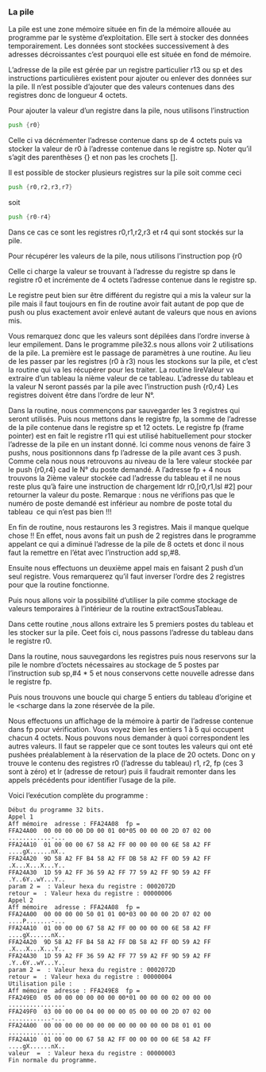 ### La pile

La pile est une zone mémoire située en fin de la mémoire allouée au programme par le système d’exploitation. Elle sert à stocker des données temporairement. Les données sont stockées successivement à des adresses décroissantes c’est pourquoi elle est située en fond de mémoire.

L’adresse de la pile est gérée par un registre particulier r13 ou sp et des instructions particulières existent pour ajouter ou enlever des données sur la pile. Il n’est possible d’ajouter que des valeurs contenues dans des registres donc de longueur 4 octets.

Pour ajouter la valeur d’un registre dans la pile, nous utilisons l’instruction 
```asm
push {r0} 
```
Celle ci va décrémenter l’adresse contenue dans sp de 4 octets puis va stocker la valeur de r0 à l’adresse contenue dans le registre sp.
Noter qu’il s’agit des parenthèses {} et non pas les crochets [].

Il est possible de stocker plusieurs registres sur la pile soit comme ceci 
```asm
push {r0,r2,r3,r7}
```
soit 
```asm
push {r0-r4}
```
Dans ce cas ce sont les registres r0,r1,r2,r3 et r4 qui sont stockés sur la pile.

Pour récupérer les valeurs de la pile, nous utilisons l’instruction 
pop {r0

Celle ci charge la valeur se trouvant à l’adresse du registre sp dans le registre r0 et incrémente de 4 octets  l’adresse contenue dans le registre sp.

Le registre peut bien sur être différent du registre qui a mis la valeur sur la pile mais il faut toujours en fin de routine avoir fait autant de pop que de push ou plus exactement avoir enlevé autant de valeurs que nous en avions mis. 

Vous remarquez donc que les valeurs sont dépilées dans l’ordre inverse à leur empilement.
Dans le programme pile32.s nous allons voir 2 utilisations de la pile.
La première est le passage de paramètres à une routine. Au lieu de les passer par les registres (r0 à r3) nous les stockons sur la pile, et c’est la routine qui va les récupérer pour les traiter.
La routine lireValeur va extraire d’un tableau la nième valeur de ce tableau. 
L’adresse du tableau et la valeur N seront passés par la pile avec l’instruction 
push {r0,r4} 
Les registres doivent être dans l’ordre de leur N°.

Dans la routine, nous commençons par sauvegarder les 3 registres qui seront utilisés. Puis nous mettons dans le registre fp, la somme de l’adresse de la pile contenue dans le registre sp et 12 octets.
Le registre fp (frame pointer) est en fait le registre r11 qui est utilisé habituellement pour stocker l’adresse de la pile en un instant donné. Ici comme nous venons de faire 3 pushs, nous positionnons dans fp l’adresse de la pile avant ces 3 push.
Comme cela nous nous retrouvons au niveau de la 1ere valeur stockée par le push {r0,r4} cad le N° du poste demandé.
A l’adresse fp + 4 nous trouvons la 2ième valeur stockée cad l’adresse du tableau et il ne nous reste plus qu’à faire une instruction de chargement  ldr r0,[r0,r1,lsl #2] pour retourner la valeur du poste.
Remarque : nous ne vérifions pas que le numéro de poste demandé est inférieur au nombre de poste total du tableau  ce qui n’est pas bien !!!

En fin de routine, nous restaurons les 3 registres.
Mais il manque quelque chose !! En effet, nous avons fait un push de 2 registres dans le programme appelant ce qui a diminué l’adresse de la pile de 8 octets et donc il nous faut la remettre en l’état avec l’instruction add sp,#8.

Ensuite nous effectuons un deuxième appel mais en faisant 2 push d’un seul registre. Vous remarquerez qu’il faut inverser l’ordre des  2 registres pour que la routine fonctionne. 

Puis nous allons voir la possibilité d’utiliser la pile comme stockage de valeurs temporaires à l’intérieur de la routine extractSousTableau. 

Dans cette routine ,nous allons extraire les 5 premiers postes du tableau et les stocker sur la pile. Ceet fois ci, nous passons l’adresse du tableau dans le registre r0.

Dans la routine, nous sauvegardons les registres puis nous reservons sur la pile le nombre d’octets nécessaires au stockage de 5 postes par l’instruction sub sp,#4 * 5 et nous conservons cette nouvelle adresse dans le registre fp.

Puis nous trouvons une boucle qui charge 5 entiers du tableau d’origine et le <scharge dans la zone réservée de la pile. 

Nous effectuons un affichage de la mémoire à partir de l’adresse contenue dans fp pour vérification. Vous voyez bien les entiers 1 à 5 qui occupent chacun 4 octets. 
Nous pouvons nous demander à quoi correspondent les autres valeurs. Il faut se rappeler que ce sont toutes les valeurs qui ont eté pushées préalablement à la réservation de la place de 20 octets. Donc on y trouve le contenu des registres r0 (l’adresse du tableau) r1, r2, fp (ces 3 sont à zéro) et lr (adresse de retour) puis il faudrait remonter dans les appels précédents pour identifier l’usage de la pile.

Voici l’exécution complète du programme :
```
Début du programme 32 bits.
Appel 1
Aff mémoire  adresse : FFA24A08  fp =
FFA24A00  00 00 00 00 D0 00 01 00*05 00 00 00 2D 07 02 00  ............-...
FFA24A10  01 00 00 00 67 58 A2 FF 00 00 00 00 6E 58 A2 FF  ....gX......nX..
FFA24A20  9D 58 A2 FF B4 58 A2 FF DB 58 A2 FF 0D 59 A2 FF  .X...X...X...Y..
FFA24A30  1D 59 A2 FF 36 59 A2 FF 77 59 A2 FF 9D 59 A2 FF  .Y..6Y..wY...Y..
param 2 =  : Valeur hexa du registre : 0002072D
retour =  : Valeur hexa du registre : 00000006
Appel 2
Aff mémoire  adresse : FFA24A08  fp =
FFA24A00  00 00 00 00 50 01 01 00*03 00 00 00 2D 07 02 00  ....P.......-...
FFA24A10  01 00 00 00 67 58 A2 FF 00 00 00 00 6E 58 A2 FF  ....gX......nX..
FFA24A20  9D 58 A2 FF B4 58 A2 FF DB 58 A2 FF 0D 59 A2 FF  .X...X...X...Y..
FFA24A30  1D 59 A2 FF 36 59 A2 FF 77 59 A2 FF 9D 59 A2 FF  .Y..6Y..wY...Y..
param 2 =  : Valeur hexa du registre : 0002072D
retour =  : Valeur hexa du registre : 00000004
Utilisation pile :
Aff mémoire  adresse : FFA249E8  fp =
FFA249E0  05 00 00 00 00 00 00 00*01 00 00 00 02 00 00 00  ................
FFA249F0  03 00 00 00 04 00 00 00 05 00 00 00 2D 07 02 00  ............-...
FFA24A00  00 00 00 00 00 00 00 00 00 00 00 00 D8 01 01 00  ................
FFA24A10  01 00 00 00 67 58 A2 FF 00 00 00 00 6E 58 A2 FF  ....gX......nX..
valeur  =  : Valeur hexa du registre : 00000003
Fin normale du programme.
```
